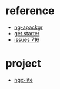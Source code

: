 # reference
* [ng-apackgr](https://github.com/dherges/ng-packagr)
* [get starter](https://medium.com/@nikolasleblanc/building-an-angular-4-component-library-with-the-angular-cli-and-ng-packagr-53b2ade0701e)
* [issues 716](https://github.com/dherges/ng-packagr/issues/135)

# project
* [ngx-lite](https://github.com/coryrylan/ngx-lite)
